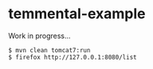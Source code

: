 temmental-example
=================

Work in progress...

```
$ mvn clean tomcat7:run
$ firefox http://127.0.0.1:8080/list
```

